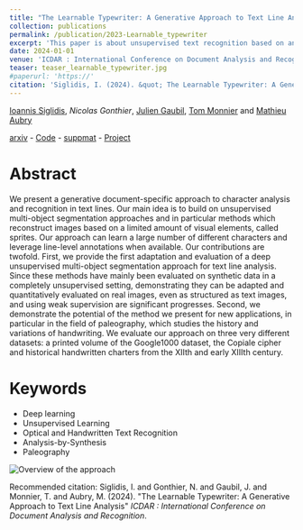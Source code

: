 ```yaml
---
title: "The Learnable Typewriter: A Generative Approach to Text Line Analysis"
collection: publications
permalink: /publication/2023-Learnable_typewriter
excerpt: 'This paper is about unsupervised text recognition based on analysis-by-synthesis method.'
date: 2024-01-01
venue: 'ICDAR : International Conference on Document Analysis and Recognition'
teaser: teaser_learnable_typewriter.jpg
#paperurl: 'https://'
citation: 'Siglidis, I. (2024). &quot; The Learnable Typewriter: A Generative Approach to Text Line Analysis &quot; <i>ICDAR</i>.'
---
```


[Ioannis Siglidis](https://imagine.enpc.fr/~siglidii/), *Nicolas Gonthier*, [Julien Gaubil](https://juliengaubil.github.io/),  [Tom Monnier](https://www.tmonnier.com/) and [Mathieu Aubry](http://imagine.enpc.fr/~aubrym/)


[arxiv](https://arxiv.org/abs/2302.01660) - [Code](https://github.com/ysig/learnable-typewriter) - [suppmat](http://imagine.enpc.fr/~siglidii/learnable-typewriter/supmat.pdf) - [Project](http://imagine.enpc.fr/~siglidii/learnable-typewriter/)

Abstract
======

We present a generative document-specific approach to character analysis and recognition in text lines. Our main idea is to build on unsupervised multi-object segmentation approaches and in particular methods which reconstruct images based on a limited amount of visual elements, called sprites. Our approach can learn a large number of different characters and leverage line-level annotations when available. Our contributions are twofold. First, we provide the first adaptation and evaluation of a deep unsupervised multi-object segmentation approach for text line analysis. Since these methods have mainly been evaluated on synthetic data in a completely unsupervised setting, demonstrating they can be adapted and quantitatively evaluated on real images, even as structured as text images, and using weak supervision are significant progresses. Second, we demonstrate the potential of the method we present for new applications, in particular in the field of paleography, which studies the history and variations of handwriting. We evaluate our approach on three very different datasets: a printed volume of the Google1000 dataset, the Copiale cipher and historical handwritten charters from the XIIth and early XIIIth century.

Keywords
======
* Deep learning
* Unsupervised Learning
* Optical and Handwritten Text Recognition
* Analysis-by-Synthesis
* Paleography

![Overview of the approach](https://ngonthier.github.io/images/teaser_learnable_typewriter.jpg)

Recommended citation: Siglidis, I. and Gonthier, N. and Gaubil, J. and Monnier, T. and Aubry, M. (2024). "The Learnable Typewriter: A Generative Approach to Text Line Analysis" <i>ICDAR : International Conference on Document Analysis and Recognition</i>.
